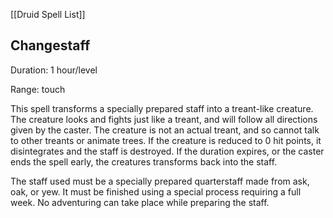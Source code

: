 [[Druid Spell List]]

## Changestaff    

Duration: 1 hour/level

Range: touch

This spell transforms a specially prepared staff into a treant-like creature. The creature looks and fights just like a treant, and will follow all directions given by the caster. The creature is not an actual treant, and so cannot talk to other treants or animate trees. If the creature is reduced to 0 hit points, it disintegrates and the staff is destroyed. If the duration expires, or the caster ends the spell early, the creatures transforms back into the staff.

The staff used must be a specially prepared quarterstaff made from ask, oak, or yew. It must be finished using a special process requiring a full week. No adventuring can take place while preparing the staff.
